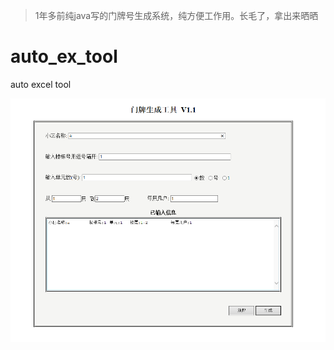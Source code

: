 >1年多前纯java写的门牌号生成系统，纯方便工作用。长毛了，拿出来晒晒

# auto_ex_tool

auto excel tool

![门牌号生成系统截图](https://github.com/3fuyu/auto_ex_tool/blob/master/src/img/auto_ex_tool.png)